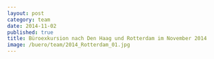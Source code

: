 ```yaml
---
layout: post
category: team
date: 2014-11-02
published: true
title: Büroexkursion nach Den Haag und Rotterdam im November 2014
image: /buero/team/2014_Rotterdam_01.jpg
---
```

